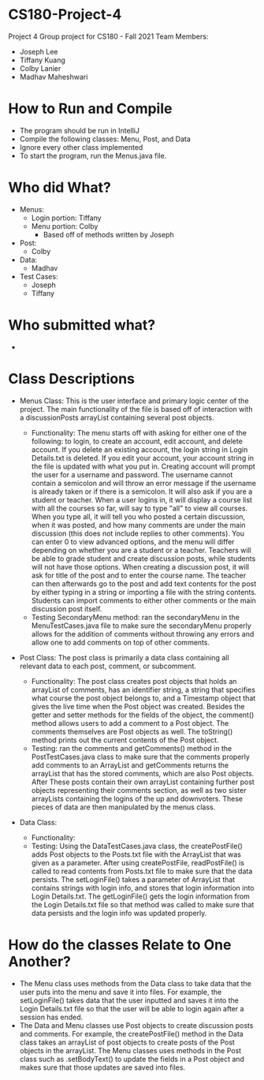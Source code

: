 # CS180-Project-4
Project 4 Group project for CS180 - Fall 2021 Team
Members:
- Joseph Lee
- Tiffany Kuang
- Colby Lanier
- Madhav Maheshwari

# How to Run and Compile

- The program should be run in IntelliJ
- Compile the following classes: Menu, Post, and Data
- Ignore every other class implemented
- To start the program, run the Menus.java file.

# Who did What?
- Menus: 
  - Login portion: Tiffany
  - Menu portion: Colby
    - Based off of methods written by Joseph
- Post:
  - Colby
- Data:
  - Madhav
- Test Cases:
  - Joseph
  - Tiffany

# Who submitted what?
- 

# Class Descriptions

- Menus Class: This is the user interface and primary logic center of the project. The main functionality of the file is
based off of interaction with a discussionPosts arrayList containing several post objects.
    -  Functionality: The menu starts off with asking for either one of the following: to login, to create an account, edit account, and delete account. If you delete an existing account, the login string in Login Details.txt is deleted. If you edit your account, your account string in the file is updated with what you put in. Creating account will prompt the user for a username and password. The username cannot contain a semicolon and will throw an error message if the username is already taken or if there is a semicolon. It will also ask if you are a student or teacher. When a user logins in, it will display a course list with all the courses so far, will say to type "all" to view all courses. When you type all, it will tell you who posted a certain discussion, when it was posted, and how many comments are under the main discussion (this does not include replies to other comments). You can enter 0 to view advanced options, and the menu will differ depending on whether you are a student or a teacher. Teachers will be able to grade student and create discussion posts, while students will not have those options. When creating a discussion post, it will ask for title of the post and to enter the course name. The teacher can then afterwards go to the post and add text contents for the post by either typing in a string or importing a file with the string contents. Students can import comments to either other comments or the main discussion post itself.
    - Testing SecondaryMenu method: ran the secondaryMenu in the MenuTestCases.java file to make sure the secondaryMenu properly    allows for the addition of comments without throwing any errors and allow one to add comments on top of other comments.
    
- Post Class: The post class is primarily a data class containing all relevant data to each post, comment, or subcomment.
    - Functionality: The post class creates post objects that holds an arrayList of comments, has an identifier string, a string that specifies what course the post object belongs to, and a Timestamp object that gives the live time when the Post object was created. Besides the getter and setter methods for the fields of the object, the comment() method allows users to add a comment to a Post object. The comments themselves are Post objects as well. The toString() method prints out the current contents of the Post object. 
    - Testing: ran the comments and getComments() method in the PostTestCases.java class to make sure that the comments properly add comments to an ArrayList and getComments returns the arrayList that has the stored comments, which are also Post objects. After 
These posts contain their own arrayList containing further post objects representing their comments section, as well as
two sister arrayLists containing the logins of the up and downvoters. These pieces of data are then manipulated by the
menus class.
- Data Class: 
    - Functionality:
    - Testing: Using the DataTestCases.java class, the createPostFile() adds Post objects to the Posts.txt file with the ArrayList that was given as a parameter. After using createPostFile, readPostFile() is called to read contents from Posts.txt file to make sure that the data persists. The setLoginFile() takes a parameter of ArrayList that contains strings with login info, and stores that login information into Login Details.txt. The getLoginFile() gets the login information from the Login Details.txt file so that method was called to make sure that data persists and the login info was updated properly.

# How do the classes Relate to One Another?
- The Menu class uses methods from the Data class to take data that the user puts into the menu and save it into files. For example, the setLoginFile() takes data that the user inputted and saves it into the Login Details.txt file so that the user will be able to login again after a session has ended. 
- The Data and Menu classes use Post objects to create discussion posts and comments. For example, the createPostFile() method in the Data class takes an arrayList of post objects to create posts of the Post objects in the arrayList. The Menu classes uses methods in the Post class such as .setBodyText() to update the fields in a Post object and makes sure that those updates are saved into files.
